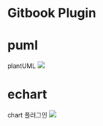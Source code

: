 # Gitbook Plugin


# puml
plantUML
![](https://goo.gl/YDVmw9)


# echart

chart 플러그인
![](https://goo.gl/F0kZzX)


